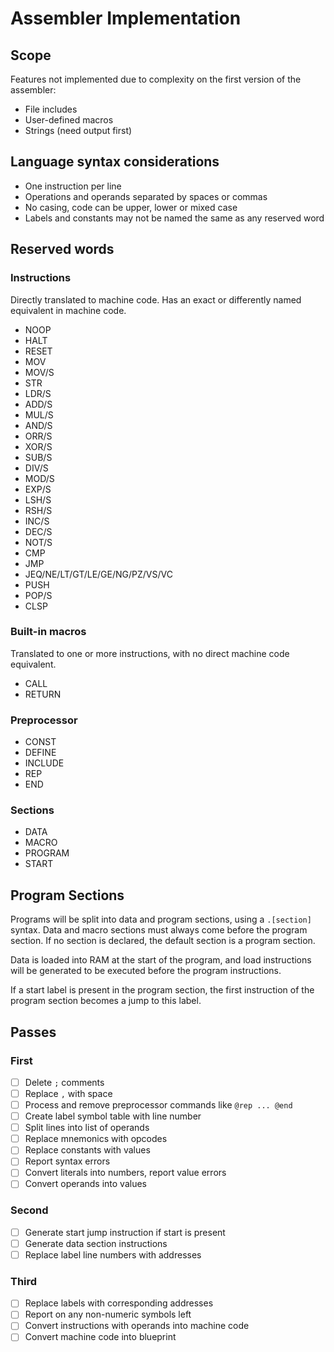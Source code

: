 # Assembler Implementation

## Scope
Features not implemented due to complexity on the first version of the assembler:
- File includes
- User-defined macros
- Strings (need output first)

## Language syntax considerations
- One instruction per line
- Operations and operands separated by spaces or commas
- No casing, code can be upper, lower or mixed case
- Labels and constants may not be named the same as any reserved word

## Reserved words
### Instructions
Directly translated to machine code. Has an exact or differently named equivalent
in machine code.

- NOOP
- HALT
- RESET
- MOV
- MOV/S
- STR
- LDR/S
- ADD/S
- MUL/S
- AND/S
- ORR/S
- XOR/S
- SUB/S
- DIV/S
- MOD/S
- EXP/S
- LSH/S
- RSH/S
- INC/S
- DEC/S
- NOT/S
- CMP
- JMP
- JEQ/NE/LT/GT/LE/GE/NG/PZ/VS/VC
- PUSH
- POP/S
- CLSP

### Built-in macros
Translated to one or more instructions, with no direct machine code equivalent.

- CALL
- RETURN

### Preprocessor
- CONST
- DEFINE
- INCLUDE
- REP
- END

### Sections
- DATA
- MACRO
- PROGRAM
- START

## Program Sections
Programs will be split into data and program sections, using a `.[section]` syntax.
Data and macro sections must always come before the program section. If no section is
declared, the default section is a program section.

Data is loaded into RAM at the start of the program, and load instructions will be generated to be executed before the program instructions.

If a start label is present in the program section, the first instruction of the program
section becomes a jump to this label.

## Passes
### First
- [ ] Delete `;` comments
- [ ] Replace `,` with space
- [ ] Process and remove preprocessor commands like `@rep ... @end`
- [ ] Create label symbol table with line number
- [ ] Split lines into list of operands
- [ ] Replace mnemonics with opcodes
- [ ] Replace constants with values
- [ ] Report syntax errors
- [ ] Convert literals into numbers, report value errors
- [ ] Convert operands into values

### Second
- [ ] Generate start jump instruction if start is present
- [ ] Generate data section instructions
- [ ] Replace label line numbers with addresses

### Third
- [ ] Replace labels with corresponding addresses
- [ ] Report on any non-numeric symbols left
- [ ] Convert instructions with operands into machine code
- [ ] Convert machine code into blueprint